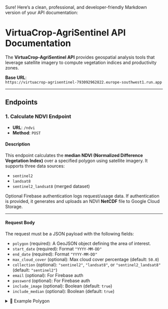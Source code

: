 Sure! Here’s a clean, professional, and developer-friendly Markdown version of your API documentation:

# VirtuaCrop-AgriSentinel API Documentation

The **VirtuaCrop-AgriSentinel API** provides geospatial analysis tools that leverage satellite imagery to compute vegetation indices and productivity zones.

**Base URL**:  
`https://virtuacrop-agrisentinel-793092962822.europe-southwest1.run.app`

---

## Endpoints

### 1. Calculate NDVI Endpoint

- **URL**: `/ndvi`  
- **Method**: `POST`

#### Description

This endpoint calculates the **median NDVI (Normalized Difference Vegetation Index)** over a specified polygon using satellite imagery. It supports three data sources:

- `sentinel2`
- `landsat8`
- `sentinel2_landsat8` (merged dataset)

Optional Firebase authentication logs request/usage data. If authentication is provided, it generates and uploads an NDVI **NetCDF** file to Google Cloud Storage.

---

#### Request Body

The request must be a JSON payload with the following fields:

- `polygon` (required): A GeoJSON object defining the area of interest.  
- `start_date` (required): Format `"YYYY-MM-DD"`  
- `end_date` (required): Format `"YYYY-MM-DD"`  
- `max_cloud_cover` (optional): Max cloud cover percentage (default: `50.0`)  
- `collection` (optional): `"sentinel2"`, `"landsat8"`, or `"sentinel2_landsat8"` (default: `"sentinel2"`)  
- `email` (optional): For Firebase auth  
- `password` (optional): For Firebase auth  
- `include_image` (optional): Boolean (default: `true`)  
- `include_median` (optional): Boolean (default: `true`)  

<details>
<summary>📌 Example Polygon</summary>

```json
{
  "type": "Polygon",
  "coordinates": [
    [
      [-8.553043599579647, 39.362031162768943],
      [-8.553213381033897, 39.363064707371684],
      ...
      [-8.553043599579647, 39.362031162768943]
    ]
  ]
}

</details>




⸻

Output
	•	median_values: List of NDVI values per date
	•	DATA: Date in "YYYY-MM-DD"
	•	VALUES: Median NDVI (nullable if no valid data)

Example:

{
  "median_values": [
    {"DATA": "2024-10-30", "VALUES": 0.1767304837703704},
    {"DATA": "2024-11-19", "VALUES": null},
    {"DATA": "2025-03-29", "VALUES": 0.460008829832077}
  ],
  "netcdf_download_url": "https://storage.googleapis.com/virtuacrop-agrisentinel/ndvi_..."
}

	•	netcdf_download_url: Signed URL (1-hour validity) for downloading the NetCDF file.

⸻

Example Usage (Python)

import requests

BASE_URL = "https://virtuacrop-agrisentinel-793092962822.europe-southwest1.run.app"
endpoint = f"{BASE_URL}/ndvi"

payload = {
    "polygon": {
        "type": "Polygon",
        "coordinates": [[
            [-8.5530436, 39.3620312],
            ...
            [-8.5530436, 39.3620312]
        ]]
    },
    "start_date": "2024-10-01",
    "end_date": "2025-03-31",
    "include_median": True,
    "include_image": True,
    "max_cloud_cover": 30,
    "collection": "sentinel2_landsat8"
    # "email": "tiago@virtuacrop.com",
    # "password": "tt1234"
}

response = requests.post(endpoint, json=payload)
if response.status_code == 200:
    print("NDVI API Response:")
    print(response.json())
else:
    print("Error:", response.status_code, response.text)



⸻

2. Calculate Productivity Zones Endpoint
	•	URL: /productivity
	•	Method: POST

Description

Calculates productivity zones using Sentinel-2 NDVI imagery for a given polygon. Includes:
	•	Mean NDVI over a historical date range
	•	EPSG:4326 reprojection
	•	NDVI raster clipping
	•	Classification into 4 zones using NDVI percentiles (20th, 50th, 80th)
	•	Median filter smoothing
	•	Upload to Google Cloud Storage

⸻

Request Body
	•	polygon (required): A GeoJSON polygon
	•	email (optional): For Firebase auth
	•	password (optional): For Firebase auth

<details>
<summary>📌 Example Polygon</summary>


{
  "type": "Polygon",
  "coordinates": [[
    [-8.5530436, 39.3620312],
    ...
    [-8.5530436, 39.3620312]
  ]]
}

</details>




⸻

Processing Details
	•	Date Range: Automatically calculated based on current month:
	•	If before October → Oct 1 (6 years ago) → Sep 30 (previous year)
	•	If October or later → Oct 1 (5 years ago) → Sep 30 (current year)
	•	NDVI: Computed from Sentinel-2 (NIR: B08, Red: B04), cloud masked (SCL band)
	•	Classification: Based on NDVI percentiles, then smoothed

⸻

Response
	•	200 OK:

{
  "productivity_zone_url": "https://storage.googleapis.com/..."
}


	•	400 Bad Request: Invalid or missing polygon
	•	401 Unauthorized: Auth failed
	•	500 Internal Server Error: Processing or upload error

⸻

Example Usage (Python)

import requests

BASE_URL = "https://virtuacrop-agrisentinel-793092962822.europe-southwest1.run.app"
endpoint = f"{BASE_URL}/productivity"

payload = {
    "polygon": {
        "type": "Polygon",
        "coordinates": [[
            [-8.5530436, 39.3620312],
            ...
            [-8.5530436, 39.3620312]
        ]]
    }
}

response = requests.post(endpoint, json=payload)
print("Status Code:", response.status_code)
try:
    print("Response JSON:")
    print(response.json())
except Exception as e:
    print("Error decoding JSON:", e)



⸻

Summary

This documentation outlines the usage, inputs, and outputs for the /ndvi and /productivity endpoints of the VirtuaCrop-AgriSentinel API, including example requests, expected results, and detailed behavior for each process.

Let me know if you want this saved to a file, or converted to HTML or PDF too!
